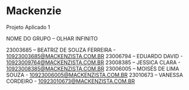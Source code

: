# Mackenzie
Projeto Aplicado 1

NOME DO GRUPO – OLHAR INFINITO 

23003685 – BEATRIZ DE SOUZA FERREIRA - 10923003685@MACKENZISTA.COM.BR
23006794 – EDUARDO DAVID - 10923009764@MACKENZISTA.COM.BR
23008385 – JESSICA CLARA - 10923008385@MACKENZISTA.COM.BR
23006005 – MOISÉS DE LIMA SOUZA - 10923006005@MACKENZISTA.COM.BR
23010673 – VANESSA CORDEIRO - 10923010673@MACKENZISTA.COM.BR
